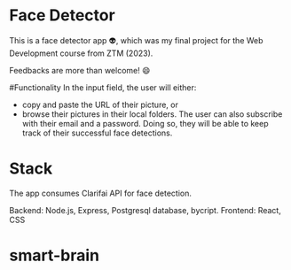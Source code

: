 # Face Detector

This is a face detector app 👽, which was my final project for the Web Development course from ZTM (2023).

Feedbacks are more than welcome! 😄

#Functionality
In the input field, the user will either:
- copy and paste the URL of their picture, or
- browse their pictures in their local folders.
The user can also subscribe with their email and a password. Doing so, they will be able to keep track of their successful face detections.

# Stack
The app consumes Clarifai API for face detection.

Backend: Node.js, Express, Postgresql database, bycript.
Frontend: React, CSS

# smart-brain

